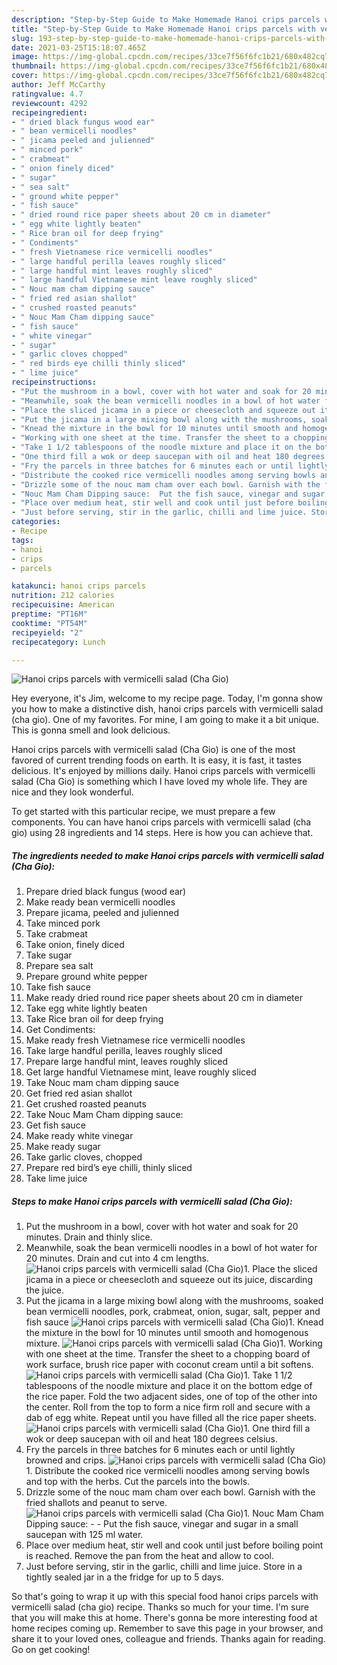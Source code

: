 ```yaml
---
description: "Step-by-Step Guide to Make Homemade Hanoi crips parcels with vermicelli salad (Cha Gio)"
title: "Step-by-Step Guide to Make Homemade Hanoi crips parcels with vermicelli salad (Cha Gio)"
slug: 193-step-by-step-guide-to-make-homemade-hanoi-crips-parcels-with-vermicelli-salad-cha-gio
date: 2021-03-25T15:18:07.465Z
image: https://img-global.cpcdn.com/recipes/33ce7f56f6fc1b21/680x482cq70/hanoi-crips-parcels-with-vermicelli-salad-cha-gio-recipe-main-photo.jpg
thumbnail: https://img-global.cpcdn.com/recipes/33ce7f56f6fc1b21/680x482cq70/hanoi-crips-parcels-with-vermicelli-salad-cha-gio-recipe-main-photo.jpg
cover: https://img-global.cpcdn.com/recipes/33ce7f56f6fc1b21/680x482cq70/hanoi-crips-parcels-with-vermicelli-salad-cha-gio-recipe-main-photo.jpg
author: Jeff McCarthy
ratingvalue: 4.7
reviewcount: 4292
recipeingredient:
- " dried black fungus wood ear"
- " bean vermicelli noodles"
- " jicama peeled and julienned"
- " minced pork"
- " crabmeat"
- " onion finely diced"
- " sugar"
- " sea salt"
- " ground white pepper"
- " fish sauce"
- " dried round rice paper sheets about 20 cm in diameter"
- " egg white lightly beaten"
- " Rice bran oil for deep frying"
- " Condiments"
- " fresh Vietnamese rice vermicelli noodles"
- " large handful perilla leaves roughly sliced"
- " large handful mint leaves roughly sliced"
- " large handful Vietnamese mint leave roughly sliced"
- " Nouc mam cham dipping sauce"
- " fried red asian shallot"
- " crushed roasted peanuts"
- " Nouc Mam Cham dipping sauce"
- " fish sauce"
- " white vinegar"
- " sugar"
- " garlic cloves chopped"
- " red birds eye chilli thinly sliced"
- " lime juice"
recipeinstructions:
- "Put the mushroom in a bowl, cover with hot water and soak for 20 minutes. Drain and thinly slice."
- "Meanwhile, soak the bean vermicelli noodles in a bowl of hot water for 20 minutes. Drain and cut into 4 cm lengths."
- "Place the sliced jicama in a piece or cheesecloth and squeeze out its juice, discarding the juice."
- "Put the jicama in a large mixing bowl along with the mushrooms, soaked bean vermicelli noodles, pork, crabmeat, onion, sugar, salt, pepper and fish sauce"
- "Knead the mixture in the bowl for 10 minutes until smooth and homogenous mixture."
- "Working with one sheet at the time. Transfer the sheet to a chopping board of work surface, brush rice paper with coconut cream until a bit softens."
- "Take 1 1/2 tablespoons of the noodle mixture and place it on the bottom edge of the rice paper. Fold the two adjacent sides, one of top of the other into the center. Roll from the top to form a nice firm roll and secure with a dab of egg white. Repeat until you have filled all the rice paper sheets."
- "One third fill a wok or deep saucepan with oil and heat 180 degrees celsius."
- "Fry the parcels in three batches for 6 minutes each or until lightly browned and crips."
- "Distribute the cooked rice vermicelli noodles among serving bowls and top with the herbs. Cut the parcels into the bowls."
- "Drizzle some of the nouc mam cham over each bowl. Garnish with the fried shallots and peanut to serve."
- "Nouc Mam Cham Dipping sauce:  Put the fish sauce, vinegar and sugar in a small saucepan with 125 ml water."
- "Place over medium heat, stir well and cook until just before boiling point is reached. Remove the pan from the heat and allow to cool."
- "Just before serving, stir in the garlic, chilli and lime juice. Store in a tightly sealed jar in a the fridge for up to 5 days."
categories:
- Recipe
tags:
- hanoi
- crips
- parcels

katakunci: hanoi crips parcels 
nutrition: 212 calories
recipecuisine: American
preptime: "PT16M"
cooktime: "PT54M"
recipeyield: "2"
recipecategory: Lunch

---
```



![Hanoi crips parcels with vermicelli salad (Cha Gio)](https://img-global.cpcdn.com/recipes/33ce7f56f6fc1b21/680x482cq70/hanoi-crips-parcels-with-vermicelli-salad-cha-gio-recipe-main-photo.jpg)

Hey everyone, it's Jim, welcome to my recipe page. Today, I'm gonna show you how to make a distinctive dish, hanoi crips parcels with vermicelli salad (cha gio). One of my favorites. For mine, I am going to make it a bit unique. This is gonna smell and look delicious.



Hanoi crips parcels with vermicelli salad (Cha Gio) is one of the most favored of current trending foods on earth. It is easy, it is fast, it tastes delicious. It's enjoyed by millions daily. Hanoi crips parcels with vermicelli salad (Cha Gio) is something which I have loved my whole life. They are nice and they look wonderful.


To get started with this particular recipe, we must prepare a few components. You can have hanoi crips parcels with vermicelli salad (cha gio) using 28 ingredients and 14 steps. Here is how you can achieve that.

<!--inarticleads1-->

##### The ingredients needed to make Hanoi crips parcels with vermicelli salad (Cha Gio):

1. Prepare  dried black fungus (wood ear)
1. Make ready  bean vermicelli noodles
1. Prepare  jicama, peeled and julienned
1. Take  minced pork
1. Take  crabmeat
1. Take  onion, finely diced
1. Take  sugar
1. Prepare  sea salt
1. Prepare  ground white pepper
1. Take  fish sauce
1. Make ready  dried round rice paper sheets about 20 cm in diameter
1. Take  egg white lightly beaten
1. Take  Rice bran oil for deep frying
1. Get  Condiments:
1. Make ready  fresh Vietnamese rice vermicelli noodles
1. Take  large handful perilla, leaves roughly sliced
1. Prepare  large handful mint, leaves roughly sliced
1. Get  large handful Vietnamese mint, leave roughly sliced
1. Take  Nouc mam cham dipping sauce
1. Get  fried red asian shallot
1. Get  crushed roasted peanuts
1. Take  Nouc Mam Cham dipping sauce:
1. Get  fish sauce
1. Make ready  white vinegar
1. Make ready  sugar
1. Take  garlic cloves, chopped
1. Prepare  red bird’s eye chilli, thinly sliced
1. Take  lime juice




<!--inarticleads2-->

##### Steps to make Hanoi crips parcels with vermicelli salad (Cha Gio):

1. Put the mushroom in a bowl, cover with hot water and soak for 20 minutes. Drain and thinly slice.
1. Meanwhile, soak the bean vermicelli noodles in a bowl of hot water for 20 minutes. Drain and cut into 4 cm lengths.
<img src="//assets-global.cpcdn.com/assets/icons/button_play-2c75c40dde080a61004c1f40b05d8f140eaff45d7e9e6481dc71c63d2e7c4909.png" alt="Hanoi crips parcels with vermicelli salad (Cha Gio)">1. Place the sliced jicama in a piece or cheesecloth and squeeze out its juice, discarding the juice.
1. Put the jicama in a large mixing bowl along with the mushrooms, soaked bean vermicelli noodles, pork, crabmeat, onion, sugar, salt, pepper and fish sauce
<img src="//assets-global.cpcdn.com/assets/icons/button_play-2c75c40dde080a61004c1f40b05d8f140eaff45d7e9e6481dc71c63d2e7c4909.png" alt="Hanoi crips parcels with vermicelli salad (Cha Gio)">1. Knead the mixture in the bowl for 10 minutes until smooth and homogenous mixture.
<img src="//assets-global.cpcdn.com/assets/icons/button_play-2c75c40dde080a61004c1f40b05d8f140eaff45d7e9e6481dc71c63d2e7c4909.png" alt="Hanoi crips parcels with vermicelli salad (Cha Gio)">1. Working with one sheet at the time. Transfer the sheet to a chopping board of work surface, brush rice paper with coconut cream until a bit softens.
<img src="//assets-global.cpcdn.com/assets/icons/button_play-2c75c40dde080a61004c1f40b05d8f140eaff45d7e9e6481dc71c63d2e7c4909.png" alt="Hanoi crips parcels with vermicelli salad (Cha Gio)">1. Take 1 1/2 tablespoons of the noodle mixture and place it on the bottom edge of the rice paper. Fold the two adjacent sides, one of top of the other into the center. Roll from the top to form a nice firm roll and secure with a dab of egg white. Repeat until you have filled all the rice paper sheets.
<img src="//assets-global.cpcdn.com/assets/icons/button_play-2c75c40dde080a61004c1f40b05d8f140eaff45d7e9e6481dc71c63d2e7c4909.png" alt="Hanoi crips parcels with vermicelli salad (Cha Gio)">1. One third fill a wok or deep saucepan with oil and heat 180 degrees celsius.
1. Fry the parcels in three batches for 6 minutes each or until lightly browned and crips.
<img src="//assets-global.cpcdn.com/assets/icons/button_play-2c75c40dde080a61004c1f40b05d8f140eaff45d7e9e6481dc71c63d2e7c4909.png" alt="Hanoi crips parcels with vermicelli salad (Cha Gio)">1. Distribute the cooked rice vermicelli noodles among serving bowls and top with the herbs. Cut the parcels into the bowls.
1. Drizzle some of the nouc mam cham over each bowl. Garnish with the fried shallots and peanut to serve.
<img src="//assets-global.cpcdn.com/assets/icons/button_play-2c75c40dde080a61004c1f40b05d8f140eaff45d7e9e6481dc71c63d2e7c4909.png" alt="Hanoi crips parcels with vermicelli salad (Cha Gio)">1. Nouc Mam Cham Dipping sauce: -  - Put the fish sauce, vinegar and sugar in a small saucepan with 125 ml water.
1. Place over medium heat, stir well and cook until just before boiling point is reached. Remove the pan from the heat and allow to cool.
1. Just before serving, stir in the garlic, chilli and lime juice. Store in a tightly sealed jar in a the fridge for up to 5 days.




So that's going to wrap it up with this special food hanoi crips parcels with vermicelli salad (cha gio) recipe. Thanks so much for your time. I'm sure that you will make this at home. There's gonna be more interesting food at home recipes coming up. Remember to save this page in your browser, and share it to your loved ones, colleague and friends. Thanks again for reading. Go on get cooking!
